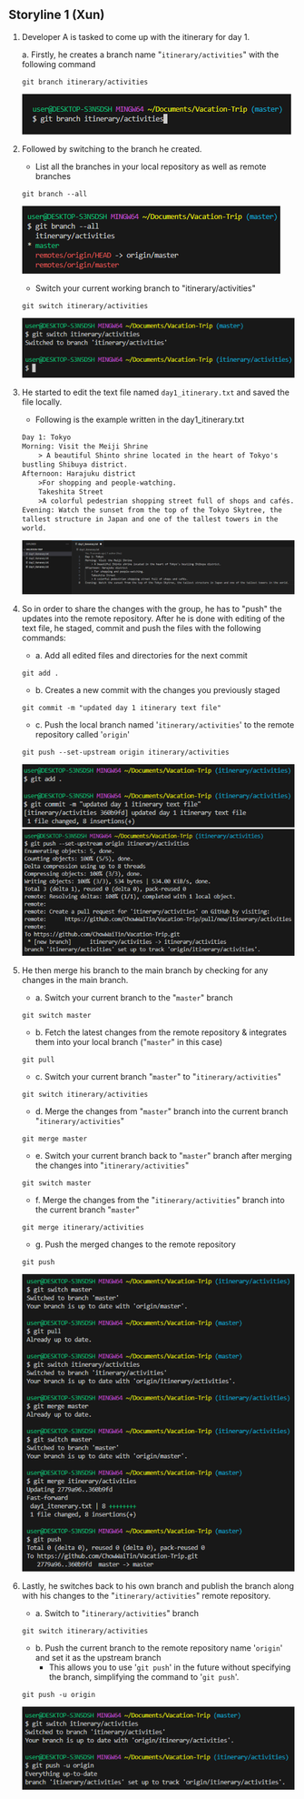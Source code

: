 ## Storyline 1 (Xun)

1.  Developer A is tasked to come up with the itinerary for day 1.

    a. Firstly, he creates a branch name "`itinerary/activities`" with the following command

    ```
    git branch itinerary/activities
    ```

    ![Git create branch](../images/4_1/4_1_1.png)

2.  Followed by switching to the branch he created.

    - List all the branches in your local repository as well as remote branches

    ```
    git branch --all
    ```

    ![Git retrieve list of branches](../images/4_1/4_1_2.png)

    - Switch your current working branch to "itinerary/activities"

    ```
    git switch itinerary/activities
    ```

    ![Git switch to branch](../images/4_1/4_1_3.png)

3.  He started to edit the text file named `day1_itinerary.txt` and saved the file locally.

    - Following is the example written in the day1_itinerary.txt

    ```
    Day 1: Tokyo
    Morning: Visit the Meiji Shrine
        > A beautiful Shinto shrine located in the heart of Tokyo's bustling Shibuya district.
    Afternoon: Harajuku district
        >For shopping and people-watching.
        Takeshita Street
        >A colorful pedestrian shopping street full of shops and cafés.
    Evening: Watch the sunset from the top of the Tokyo Skytree, the tallest structure in Japan and one of the tallest towers in the world.
    ```

    ![Edit text file](../images/4_1/4_1_4.png)

4.  So in order to share the changes with the group, he has to "push" the updates into the remote repository. After he is done with editing of the text file, he staged, commit and push the files with the following commands:
    * a. Add all edited files and directories for the next commit 
    ```
    git add .
    ```
    * b. Creates a new commit with the changes you previously staged
    ```
    git commit -m "updated day 1 itinerary text file"
    ````
    * c. Push the local branch named '`itinerary/activities`' to the remote repository called '`origin`'
    ```
    git push --set-upstream origin itinerary/activities
    ````

    ![Git add ](../images/4_1/4_1_5.png)
    ![GitHub Login Page](../images/4_1/4_1_6.png)

5.  He then merge his branch to the main branch by checking for any changes in the main branch.
    * a. Switch your current branch to the "`master`" branch 
    ```
    git switch master
    ```
    * b. Fetch the latest changes from the remote repository & integrates them into your local branch ("`master`" in this case) 
    ```
    git pull
    ```
    * c. Switch your current branch "`master`" to "`itinerary/activities`"
    ```
    git switch itinerary/activities
    ```
    * d. Merge the changes from "`master`" branch into the current branch "`itinerary/activities`"
    ```
    git merge master
    ```
    * e. Switch your current branch back to "`master`" branch after merging the changes into "`itinerary/activities`"
    ```
    git switch master
    ```
    * f. Merge the changes from the "`itinerary/activities`" branch into the current branch "`master`"
    ```
    git merge itinerary/activities
    ```
    * g. Push the merged changes to the remote repository 
    ```
    git push
    ```

    ![GitHub Login Page](../images/4_1/4_1_7.png)

6.  Lastly, he switches back to his own branch and publish the branch along with his changes to the "`itinerary/activities`" remote repository.
    * a. Switch to "`itinerary/activities`" branch 
    ```
    git switch itinerary/activities
    ```
    * b. Push the current branch to the remote repository name '`origin`' and set it as the upstream branch
        * This allows you to use '`git push`' in the future without specifying the branch, simplifying the command to '`git push`'.
    ```
    git push -u origin
    ```

    ![GitHub Login Page](../images/4_1/4_1_8.png)
